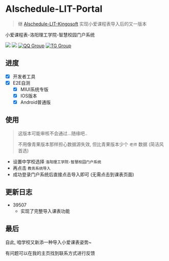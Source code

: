 # AIschedule-LIT-Portal
> 继 [AIschedule-LIT-Kingosoft](https://github.com/icepie/AIschedule-LIT-Kingosoft/) 实现小爱课程表导入后的又一版本

小爱课程表-洛阳理工学院-智慧校园门户系统

[![](https://img.shields.io/badge/dynamic/json?color=blue&label=%E5%BC%80%E5%8F%91%E8%80%85&query=%24.coderName&url=https%3A%2F%2Fopen-schedule.ai.xiaomi.com%2Fapi%2Fcoder%3Ftb_id%3D39507%26amp?style=plastic)](https://blog.icepie.net/)
![](https://img.shields.io/badge/dynamic/json?color=blueviolet&label=%E4%BD%BF%E7%94%A8%E4%BA%BA%E6%95%B0&query=%24.usedNum&url=https%3A%2F%2Fopen-schedule.ai.xiaomi.com%2Fapi%2Fcoder%3Ftb_id%3D36075%26amp?style=plastic)
[![QQ Group](https://img.shields.io/badge/QQ%20群-647027400-red.svg)](https://jq.qq.com/?_wv=1027&k=lz0XyN86)
[![TG Group](https://img.shields.io/badge/TG%20群-lit_edu-blue.svg)](https://t.me/lit_edu)

## 进度

- [X] 开发者工具
- [X] E2E自测 
  - [X] MIUI系统专版
  - [X] IOS版本
  - [X] Android普通版

## 使用

> 这版本可能审核不会通过...随缘吧..
> 
> 不用像青果版本那样担心数据源失效, 但比青果版本少个 `老师` 数据 (简洁风首选)

- 设置中学校选择 `洛阳理工学院-智慧校园门户系统`
- 再点击 `教务系统导入`
- 成功登录门户系统后直接点击导入即可 (无需点击到课表页面)

## 更新日志

- 39507
  - 实现了完整导入课表功能

## 最后

自此, 咱学校又新添一种导入小爱课表姿势~

有问题可以在我的主页找到联系方式进行反馈

